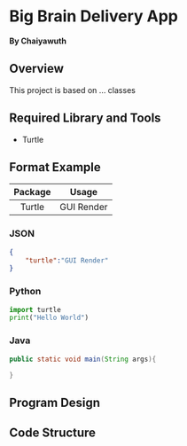 # Big Brain Delivery App
**By Chaiyawuth**
## Overview
This project is based on ... classes
## Required Library and Tools
- Turtle

## Format Example


|Package|Usage|
|:-----:|:---:|
|Turtle |GUI Render|

### JSON
```json
{
    "turtle":"GUI Render"
}
```

### Python
```python
import turtle
print("Hello World")
```

### Java
```java
public static void main(String args){

}
```


## Program Design
## Code Structure
